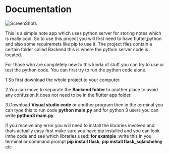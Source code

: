 
# Documentation
![ScreenShots](https://z-p3-scontent.fmba2-1.fna.fbcdn.net/v/t1.0-0/p296x100/89652956_1109938502692267_9173295574336667648_o.jpg?_nc_cat=104&_nc_sid=b9115d&_nc_ohc=yJJB04jITbIAX-Q_ynm&_nc_ht=z-p3-scontent.fmba2-1.fna&_nc_tp=6&oh=176ba6d127ac55bd5177def4bc316a6a&oe=5E8DCA9A)

This is a simple note app which uses python server for storing notes which is really cool.
So to use this project you will first need to have flutter,python and also some requiremets like pip to use it.
The project files contain a certain folder called Backend this is where the python server code is located.

For those who are completely new to this kinda of stuff you can try to use or test the python code.
You can first try to run the python code alone.

1.So first download the whole project to your computer.

2.You can move to separate the **Backend folder** to another place to avoid any confusion.It does not need to be in the flutter app folder.

3.Download **Visual studio code** or another program then in the terminal you can type this to run code **python main.py** and for python 3 users you can write **python3 main.py**


If you receive any error you will need to install the libraries involved and thats actually easy first make sure you have pip installed and you can look inthe code and see which libraries used:
**for example** :write this in you terminal or command prompt **pip install flask**, **pip install flask_sqlalchelmy** etc
